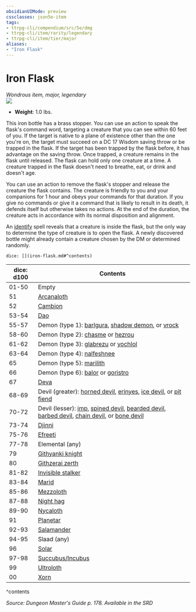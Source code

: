 ```yaml
---
obsidianUIMode: preview
cssclasses: json5e-item
tags:
- ttrpg-cli/compendium/src/5e/dmg
- ttrpg-cli/item/rarity/legendary
- ttrpg-cli/item/tier/major
aliases: 
- "Iron Flask"
---
```

# Iron Flask
*Wondrous item, major, legendary*  
![](/3-Mechanics/CLI/Compendium/items/img/iron-flask.webp#right)

- **Weight**: 1.0 lbs.

This iron bottle has a brass stopper. You can use an action to speak the flask's command word, targeting a creature that you can see within 60 feet of you. If the target is native to a plane of existence other than the one you're on, the target must succeed on a DC 17 Wisdom saving throw or be trapped in the flask. If the target has been trapped by the flask before, it has advantage on the saving throw. Once trapped, a creature remains in the flask until released. The flask can hold only one creature at a time. A creature trapped in the flask doesn't need to breathe, eat, or drink and doesn't age.

You can use an action to remove the flask's stopper and release the creature the flask contains. The creature is friendly to you and your companions for 1 hour and obeys your commands for that duration. If you give no commands or give it a command that is likely to result in its death, it defends itself but otherwise takes no actions. At the end of the duration, the creature acts in accordance with its normal disposition and alignment.

An [identify](/3-Mechanics/CLI/Compendium/spells/identify.md) spell reveals that a creature is inside the flask, but the only way to determine the type of creature is to open the flask. A newly discovered bottle might already contain a creature chosen by the DM or determined randomly.

`dice: [](iron-flask.md#^contents)`

| dice: d100 | Contents |
|------------|----------|
| 01-50 | Empty |
| 51 | [Arcanaloth](/3-Mechanics/CLI/Compendium/bestiary/fiend/arcanaloth.md) |
| 52 | [Cambion](/3-Mechanics/CLI/Compendium/bestiary/fiend/cambion.md) |
| 53-54 | [Dao](/3-Mechanics/CLI/Compendium/bestiary/elemental/dao.md) |
| 55-57 | Demon (type 1): [barlgura](/3-Mechanics/CLI/Compendium/bestiary/fiend/barlgura.md), [shadow demon](/3-Mechanics/CLI/Compendium/bestiary/fiend/shadow-demon.md), or [vrock](/3-Mechanics/CLI/Compendium/bestiary/fiend/vrock.md) |
| 58-60 | Demon (type 2): [chasme](/3-Mechanics/CLI/Compendium/bestiary/fiend/chasme.md) or [hezrou](/3-Mechanics/CLI/Compendium/bestiary/fiend/hezrou.md) |
| 61-62 | Demon (type 3): [glabrezu](/3-Mechanics/CLI/Compendium/bestiary/fiend/glabrezu.md) or [yochlol](/3-Mechanics/CLI/Compendium/bestiary/fiend/yochlol.md) |
| 63-64 | Demon (type 4): [nalfeshnee](/3-Mechanics/CLI/Compendium/bestiary/fiend/nalfeshnee.md) |
| 65 | Demon (type 5): [marilith](/3-Mechanics/CLI/Compendium/bestiary/fiend/marilith.md) |
| 66 | Demon (type 6): [balor](/3-Mechanics/CLI/Compendium/bestiary/fiend/balor.md) or [goristro](/3-Mechanics/CLI/Compendium/bestiary/fiend/goristro.md) |
| 67 | [Deva](/3-Mechanics/CLI/Compendium/bestiary/celestial/deva.md) |
| 68-69 | Devil (greater): [horned devil](/3-Mechanics/CLI/Compendium/bestiary/fiend/horned-devil.md), [erinyes](/3-Mechanics/CLI/Compendium/bestiary/fiend/erinyes.md), [ice devil](/3-Mechanics/CLI/Compendium/bestiary/fiend/ice-devil.md), or [pit fiend](/3-Mechanics/CLI/Compendium/bestiary/fiend/pit-fiend.md) |
| 70-72 | Devil (lesser): [imp](/3-Mechanics/CLI/Compendium/bestiary/fiend/imp.md), [spined devil](/3-Mechanics/CLI/Compendium/bestiary/fiend/spined-devil.md), [bearded devil](/3-Mechanics/CLI/Compendium/bestiary/fiend/bearded-devil.md), [barbed devil](/3-Mechanics/CLI/Compendium/bestiary/fiend/barbed-devil.md), [chain devil](/3-Mechanics/CLI/Compendium/bestiary/fiend/chain-devil.md), or [bone devil](/3-Mechanics/CLI/Compendium/bestiary/fiend/bone-devil.md) |
| 73-74 | [Djinni](/3-Mechanics/CLI/Compendium/bestiary/elemental/djinni.md) |
| 75-76 | [Efreeti](/3-Mechanics/CLI/Compendium/bestiary/elemental/efreeti.md) |
| 77-78 | Elemental (any) |
| 79 | [Githyanki knight](/3-Mechanics/CLI/Compendium/bestiary/humanoid/githyanki-knight.md) |
| 80 | [Githzerai zerth](/3-Mechanics/CLI/Compendium/bestiary/humanoid/githzerai-zerth.md) |
| 81-82 | [Invisible stalker](/3-Mechanics/CLI/Compendium/bestiary/elemental/invisible-stalker.md) |
| 83-84 | [Marid](/3-Mechanics/CLI/Compendium/bestiary/elemental/marid.md) |
| 85-86 | [Mezzoloth](/3-Mechanics/CLI/Compendium/bestiary/fiend/mezzoloth.md) |
| 87-88 | [Night hag](/3-Mechanics/CLI/Compendium/bestiary/fiend/night-hag.md) |
| 89-90 | [Nycaloth](/3-Mechanics/CLI/Compendium/bestiary/fiend/nycaloth.md) |
| 91 | [Planetar](/3-Mechanics/CLI/Compendium/bestiary/celestial/planetar.md) |
| 92-93 | [Salamander](/3-Mechanics/CLI/Compendium/bestiary/elemental/salamander.md) |
| 94-95 | Slaad (any) |
| 96 | [Solar](/3-Mechanics/CLI/Compendium/bestiary/celestial/solar.md) |
| 97-98 | [Succubus/Incubus](/3-Mechanics/CLI/Compendium/bestiary/fiend/succubus.md) |
| 99 | [Ultroloth](/3-Mechanics/CLI/Compendium/bestiary/fiend/ultroloth.md) |
| 00 | [Xorn](/3-Mechanics/CLI/Compendium/bestiary/elemental/xorn.md) |
^contents

*Source: Dungeon Master's Guide p. 178. Available in the <span title='Systems Reference Document (5.1)'>SRD</span>*